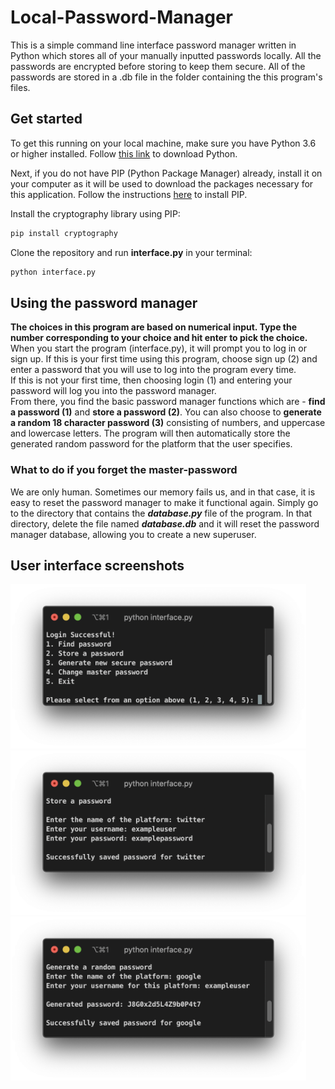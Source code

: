 # Local-Password-Manager
This is a simple command line interface password manager written in Python which stores all of your manually inputted passwords locally. All the passwords are encrypted before storing to keep them secure. All of the passwords are stored in a .db file in the folder containing the this program's files. 

## Get started
To get this running on your local machine, make sure you have Python 3.6 or higher installed. 
Follow [this link](https://www.python.org/downloads/) to download Python.

Next, if you do not have PIP (Python Package Manager) already, install it on your computer as it will be used to download the packages necessary for this application. 
Follow the instructions [here](https://pip.pypa.io/en/stable/installing/) to install PIP. 

Install the cryptography library using PIP:
``` python
pip install cryptography
```

Clone the repository and run **interface.py** in your terminal:
``` python
python interface.py
```

## Using the password manager
**The choices in this program are based on numerical input. Type the number corresponding to your choice and hit enter to pick the choice.**  
When you start the program (interface.py), it will prompt you to log in or sign up. If this is your first time using this program, choose sign up (2) and enter a password that you will use to log into the program every time.  
If this is not your first time, then choosing login (1) and entering your password will log you into the password manager.    
From there, you find the basic password manager functions which are - **find a password (1)** and **store a password (2)**. You can also choose to **generate a random 18 character password (3)** consisting of numbers, and uppercase and lowercase letters. The program will then automatically store the generated random password for the platform that the user specifies.   

### What to do if you forget the master-password
We are only human. Sometimes our memory fails us, and in that case, it is easy to reset the password manager to make it functional again.
Simply go to the directory that contains the **_database.py_** file of the program. In that directory, delete the file named **_database.db_** and it will reset the password manager database, allowing you to create a new superuser.   
    
## User interface screenshots
<p float="left">
  <img src="screenshots/ss1.png" width="473" />
  <img src="screenshots/ss2.png" width="473" /> 
  <img src="screenshots/ss3.png" width="473" />
</p>


